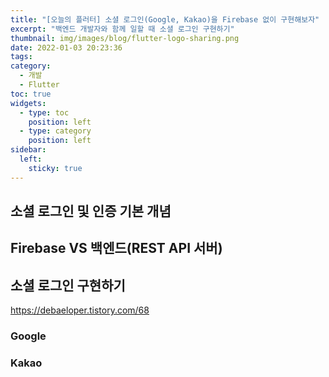 ```yaml
---
title: "[오늘의 플러터] 소셜 로그인(Google, Kakao)을 Firebase 없이 구현해보자"
excerpt: "백엔드 개발자와 함께 일할 때 소셜 로그인 구현하기"
thumbnail: img/images/blog/flutter-logo-sharing.png
date: 2022-01-03 20:23:36
tags:
category:
  - 개발
  - Flutter
toc: true
widgets:
  - type: toc
    position: left
  - type: category
    position: left
sidebar:
  left:
    sticky: true
---
```


## 소셜 로그인 및 인증 기본 개념

## Firebase VS 백엔드(REST API 서버)

## 소셜 로그인 구현하기

https://debaeloper.tistory.com/68

### Google

[](https://medium.com/flutter-community/flutter-sign-in-with-google-in-android-without-firebase-a91b977d166f)

### Kakao

[](https://velog.io/@kmh339/Flutter-kakao-%EC%86%8C%EC%85%9C%EB%A1%9C%EA%B7%B8%EC%9D%B8-%EA%B5%AC%ED%98%84)